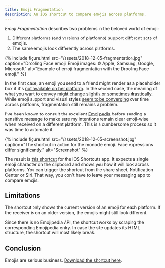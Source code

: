 ```yaml
---
title: Emoji Fragmentation
description: An iOS shortcut to compare emojis across platforms.
---
```


*Emoji Fragmentation* describes two problems in the beloved world of emoji:

1. Different platforms (and versions of platforms) support different sets of emojis.
2. The same emojis look differently across platforms.

{% include figure.html src="/assets/2018-12-05-fragmentation.jpg" caption="Drooling Face emoji. Emoji images: © Apple, Samsung, Google, Microsoft" alt="Example of emoji fragmentation with the Drooling Face emoji." %}

In the first case, an emoji you send to a friend might render as a placeholder box if it's [not available on her platform](https://blog.emojipedia.org/androids-emoji-problem/). In the second case, the meaning of what you want to convey [might change slightly or sometimes drastically](https://twitter.com/jes_chastain/status/959202943340765184). While emoji support and visual styles [seem to be converging](https://blog.emojipedia.org/2018-the-year-of-emoji-convergence/) over time across platforms, fragmentation still remains a problem.

I've been known to consult the excellent [Emojipedia](https://emojipedia.org) before sending a sensitive message to make sure my intentions remain clear emoji-wise when received on a different platform. This is a cumbersome process so it was time to automate it.

{% include figure.html src="/assets/2018-12-05-screenshot.jpg" caption="The shortcut in action for the monocle emoji. Face expressions differ significantly." alt="Screenshot" %}

The result is [this shortcut](https://www.icloud.com/shortcuts/d5213325b31848cf92617db875372240) for the iOS Shortcuts app. It expects a single emoji character on the clipboard and shows you how it will look across platforms. You can trigger the shortcut from the share sheet, Notification Center or Siri. That way, you don't have to leave your messaging app to compare emojis.

## Limitations

The shortcut only shows the current version of an emoji for each platform. If the receiver is on an older version, the emojis might still look different.

Since there is no Emojipedia API, the shortcut works by scraping the corresponding Emojipedia entry. In case the site updates its HTML structure, the shortcut will most likely break.

## Conclusion

Emojis are serious business. [Download the shortcut here](https://www.icloud.com/shortcuts/d5213325b31848cf92617db875372240).